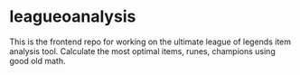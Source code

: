 # leagueoanalysis
This is the frontend repo for working on the ultimate league of legends item analysis tool. Calculate the most optimal items, runes, champions using good old math. 

